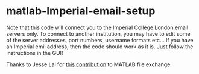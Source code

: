 # matlab-Imperial-email-setup

Note that this code will connect you to the Imperial College London email servers only. To connect to another institution, you may have to edit some of the server addresses, port numbers, username formats etc... If you have an Imperial emil address, then the code should work as it is. Just follow the instructions in the GUI!

Thanks to Jesse Lai for [this contribution](https://uk.mathworks.com/matlabcentral/fileexchange/19729-passwordentrydialog) to MATLAB file exchange.
